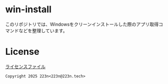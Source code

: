# win-install

このリポジトリでは、Windowsをクリーンインストールした際のアプリ取得コマンドなどを整理しています。

# License

[ライセンスファイル](/LICENSE)

```text
Copyright 2025 223n<223n@223n.tech>
``` 
